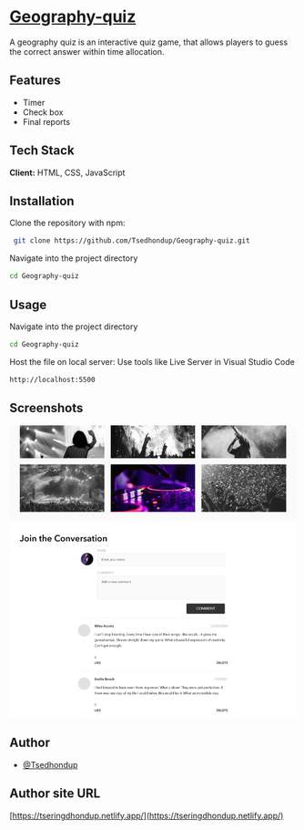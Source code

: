 
# [Geography-quiz](https://github.com/Tsedhondup/Geography-quiz.git) 


A geography quiz is an interactive quiz game, that allows players to guess the correct answer within time allocation.
## Features

- Timer
- Check box
- Final reports
## Tech Stack

**Client:** HTML, CSS, JavaScript



## Installation

Clone the repository with npm:

```bash
 git clone https://github.com/Tsedhondup/Geography-quiz.git

```
Navigate into the project directory

```bash
cd Geography-quiz

```

    
## Usage
Navigate into the project directory
```bash
cd Geography-quiz
```
Host the file on local server: Use tools like Live Server in Visual Studio Code

```bash
http://localhost:5500
```

## Screenshots

![App Screenshot](https://raw.githubusercontent.com/Tsedhondup/tsering-dhondup-bandsite/refs/heads/main/assets/images/site-screenshot.jpg)


## Author

- [@Tsedhondup](https://github.com/Tsedhondup)

## Author site URL
[https://tseringdhondup.netlify.app/](https://tseringdhondup.netlify.app/)
